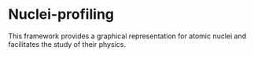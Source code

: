 # Nuclei-profiling
This framework provides a graphical representation for atomic nuclei and facilitates the study of their physics.
